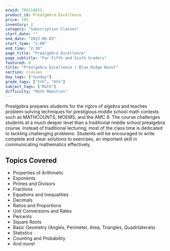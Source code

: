 ```yaml
---
ecwid: 708114651
product_id: Prealgebra-Excellence
price: 195
inventory: 2
category: "Subscription Classes"
start_date: ""
end_date: "2025-06-03"
start_time: "1:00"
end_time: "2:30"
page_title: "Prealgebra Excellence"
page_subtitle: "For Fifth and Sixth Graders"
featured: 0
title: "Prealgebra Excellence | Blue Ridge Boost"
section: classes
day_tags: ["Sunday"]
grade_tags: ["5th", "6th"]
subject_tags: ["Math"]
difficulty: "Math Maestros"
---
```

Prealgebra prepares students for the rigors of algebra and teaches problem-solving techniques for prestigious middle school math contests such as MATHCOUNTS, MOEMS, and the AMC 8. The course challenges students at a much deeper level than a traditional middle school prealgebra course. Instead of traditional lecturing, most of the class time is dedicated to tackling challenging problems. Students will be encouraged to write complete and clear solutions to exercises, an important skill in communicating mathematics effectively.

<section id="topics" class="content">
    <h2>Topics Covered</h2>
    <ul>
        <li>Properties of Arithmetic</li>
        <li>Exponents</li>
        <li>Primes and Divisors</li>
        <li>Fractions</li>
        <li>Equations and Inequalities</li>
        <li>Decimals</li>
        <li>Ratios and Proportions</li>
        <li>Unit Conversions and Rates</li>
        <li>Percents</li>
        <li>Square Roots</li>
        <li>Basic Geometry (Angles, Perimeter, Area, Triangles, Quadrilaterals)</li>
        <li>Statistics</li>
        <li>Counting and Probability</li>
        <li>And more!</li>
    </ul>
</section>
